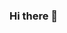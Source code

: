 ### Hi there 👋

<!--
**Aamir-Khuhro/Aamir-Khuhro** is a ✨ _special_ ✨ repository because its `README.md` (this file) appears on your GitHub profile.

Here are some ideas to get you started:

- 🔭 I’m currently working on Front End Development.
- 🌱 I’m currently learning Figma, HTML, CSS, Bootstrap and JavaScript.
- 👯 I’m looking to collaborate on Front End Development Projects.
- 🤔 I’m looking for help with real life web deveopment projects.
- 💬 Ask me about Front End Development.
- 📫 How to reach me: ...
- 😄 Pronouns: ...
- ⚡ Fun fact: ...
-->

